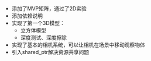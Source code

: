 - 添加了MVP矩阵，通过了2D实验
- 添加依赖说明
- 实现了第一个3D模型：
    - 立方体模型
    - 深度测试、深度擦除
- 实现了基本的相机系统，可以让相机在场景中移动观察物体
- 引入shared_ptr解决资源共享问题